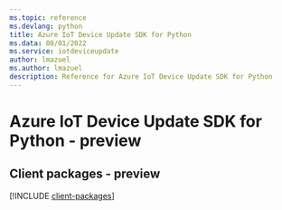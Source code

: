 ```yaml
---
ms.topic: reference
ms.devlang: python
title: Azure IoT Device Update SDK for Python
ms.data: 08/01/2022
ms.service: iotdeviceupdate
author: lmazuel
ms.author: lmazuel
description: Reference for Azure IoT Device Update SDK for Python
---
```

# Azure IoT Device Update SDK for Python - preview

## Client packages - preview
[!INCLUDE [client-packages](iot-device-update-client-index.md)]